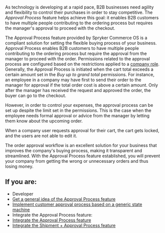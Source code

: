 As technology is developing at a rapid pace, B2B businesses need agility and flexibility to control their purchases in order to stay competitive. The *Approval Process* feature helps achieve this goal: it enables B2B customers to have multiple people contributing to the ordering process but requires the manager's approval to proceed with the checkout. 

The Approval Process feature provided by Spryker Commerce OS is a compliant solution for setting the flexible buying process of your business. Approval Process enables B2B customers to have multiple people contributing to the ordering process but require the approval from the manager to proceed with the order.  Permissions related to the approval process are configured based on the restrictions applied to a [company role](https://documentation.spryker.com/docs/company-user-roles-and-permissions-overview). Generally, the Approval Process is initiated when the cart total exceeds a certain amount set in the *Buy up to grand total* permissions. For instance, an employee in a company may have first to send their order to the manager for approval if the total order cost is above a certain amount. Only after the manager has received the request and approved the order, the buyer can go to the checkout.

However, in order to control your expenses, the approval process can be set up despite the limit set in the permissions. This is the case when the employee needs formal approval or advice from the manager by letting them know about the upcoming order.

When a company user requests approval for their cart, the cart gets locked, and the users are not able to edit it.

The order approval workflow is an excellent solution for your business that improves the company's buying process, making it transparent and streamlined. With the Approval Process feature established, you will prevent your company from getting the wrong or unnecessary orders and thus losing money.

## If you are:

<div class="mr-container">
    <div class="mr-list-container">
        <!-- col1 -->
        <div class="mr-col">
            <ul class="mr-list mr-list-green">
                <li class="mr-title">Developer</li>
                <li><a href="https://documentation.spryker.com/docs/approval-process-feature-overview" class="mr-link">Get a general idea of the Approval Process feature</a></li>
                <li><a href="https://documentation.spryker.com/docs/t-implement-customer-approval-process-on-state-machine" class="mr-link">Implement customer approval process based on a generic state machine</a></li>
                <li>Integrate the Approval Process feature:</li>
                        <li><a href="https://documentation.spryker.com/docs/approval-process-feature-integration" class="mr-link">Integrate the Approval Process feature</a></li>
               <li><a href="https://documentation.spryker.com/docs/shipment-approval-process-feature-integration" class="mr-link"> Integrate the Shipment + Approval Process feature</a></li>
            </ul>
        </div>
    </div>
</div>
        